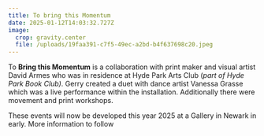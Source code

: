 ```yaml
---
title: To bring this Momentum
date: 2025-01-12T14:03:32.727Z
image:
  crop: gravity.center
  file: /uploads/19faa391-c7f5-49ec-a2bd-b4f637698c20.jpeg
---
```

To **Bring this Momentum**  is a collaboration with print maker and visual artist David Armes who was in residence at Hyde Park Arts Club (*part of Hyde Park Book Club)*. Gerry created a duet with dance artist Vanessa Grasse  which was a  live performance within the installation. Additionally there were movement and print workshops. 

These events will now be developed this year  2025 at a Gallery in Newark in early. More information to follow